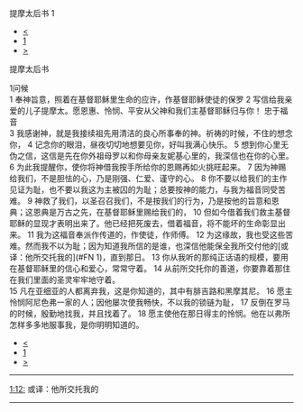﻿





 提摩太后书 1




* [<](bible/1TI06.md)
* [1](bible/2TI.md)
* [>](bible/2TI02.md)



提摩太后书 
 
1问候  
1 奉神旨意，照着在基督耶稣里生命的应许，作基督耶稣使徒的保罗 
2 写信给我亲爱的儿子提摩太。愿恩惠、怜悯、平安从父神和我们主基督耶稣归与你！ 忠于福音  
3 我感谢神，就是我接续祖先用清洁的良心所事奉的神。祈祷的时候，不住的想念你， 
4 记念你的眼泪，昼夜切切地想要见你，好叫我满心快乐。 
5 想到你心里无伪之信，这信是先在你外祖母罗以和你母亲友妮基心里的，我深信也在你的心里。 
6 为此我提醒你，使你将神借我按手所给你的恩赐再如火挑旺起来。 
7 因为神赐给我们，不是胆怯的心，乃是刚强、仁爱、谨守的心。 
8 你不要以给我们的主作见证为耻，也不要以我这为主被囚的为耻；总要按神的能力，与我为福音同受苦难。 
9 神救了我们，以圣召召我们，不是按我们的行为，乃是按他的旨意和恩典；这恩典是万古之先，在基督耶稣里赐给我们的， 
10 但如今借着我们救主基督耶稣的显现才表明出来了。他已经把死废去，借着福音，将不能坏的生命彰显出来。 
11 我为这福音奉派作传道的，作使徒，作师傅。 
12 为这缘故，我也受这些苦难。然而我不以为耻；因为知道我所信的是谁，也深信他能保全我所交付他的[或译：他所交托我的](#FN
1)，直到那日。 
13 你从我听的那纯正话语的规模，要用在基督耶稣里的信心和爱心，常常守着。 
14 从前所交托你的善道，你要靠着那住在我们里面的圣灵牢牢地守着。  
15 凡在亚细亚的人都离弃我，这是你知道的，其中有腓吉路和黑摩其尼。 
16 愿主怜悯阿尼色弗一家的人；因他屡次使我畅快，不以我的锁链为耻， 
17 反倒在罗马的时候，殷勤地找我，并且找着了。 
18 愿主使他在那日得主的怜悯。他在以弗所怎样多多地服事我，是你明明知道的。 
* [<](bible/1TI06.md)
* [1](bible/2TI.md)
* [>](bible/2TI02.md)





---


[1:12:](#V12)
或译：他所交托我的




---









